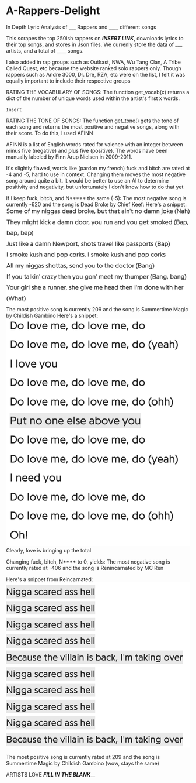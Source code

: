 # A-Rappers-Delight
In Depth Lyric Analysis of ___ Rappers and ____ different songs

This scrapes the top 250ish rappers on ___INSERT LINK___, downloads lyrics to their top songs,
and stores in Json files. We currenly store the data of ___ artists, and a total of ____ songs.

I also added in rap groups such as Outkast, NWA, Wu Tang Clan, A Tribe Called Quest, etc because the
website ranked solo rappers only. Though rappers such as Andre 3000, Dr. Dre, RZA, etc were on the list,
I felt it was equally important to include their respective groups


RATING THE VOCABULARY OF SONGS:
    The function get_vocab(x) returns a dict of the number of unique words used within
    the artist's first x words. 

    Insert


RATING THE TONE OF SONGS:
    The function get_tone() gets the tone of each song and returns the most positive 
    and negative songs, along with their score. To do this, I used AFINN

AFINN is a list of English words rated for valence with an integer
between minus five (negative) and plus five (positive). The words have
been manually labeled by Finn Årup Nielsen in 2009-2011. 

It's slightly flawed, words like (pardon my french) fuck and bitch are rated at -4 and -5, hard to use in context. Changing them
moves the most negative song around quite a bit. It would be better to use an AI to determine positivity
and negativity, but unfortunately I don't know how to do that yet

If I keep fuck, bitch, and N***** the same (-5):
The most negative song is currently -620 and the song is Dead Broke by Chief Keef:
Here's a snippet:
    ![DeadBroke](Screenshots/Dead_broke.png)
The most positive song is currently 209 and the song is Summertime Magic by Childish Gambino
Here's a snippet:
   ![Summertime](Screenshots/Summertime_magic.png)                        
Clearly, love is bringing up the total

Changing fuck, bitch, N**** to 0, yields:
The most negative song is currently rated at -406 and the song is Renincarnated by MC Ren

Here's a snippet from Reincarnated:        
   ![Reinc](Screenshots/Reincarnation.png)

The most positive song is currently rated at 209 and the song is Summertime Magic by Childish Gambino (wow, stays the same)


ARTISTS LOVE ___FILL IN THE BLANK_____
